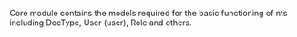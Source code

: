 Core module contains the models required for the basic functioning of nts including DocType, User (user), Role and others.